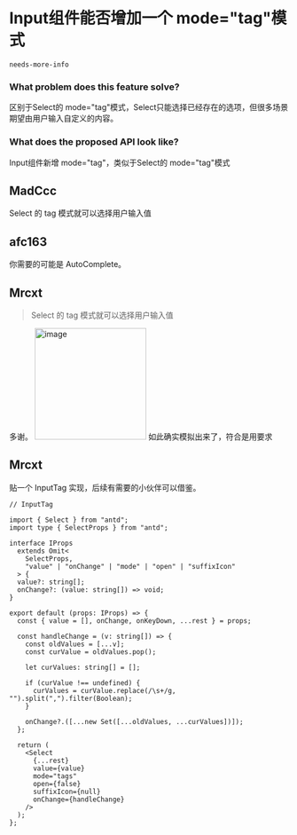 # Input组件能否增加一个 mode="tag"模式

`needs-more-info`

### What problem does this feature solve?

区别于Select的 mode="tag"模式，Select只能选择已经存在的选项，但很多场景期望由用户输入自定义的内容。

### What does the proposed API look like?

Input组件新增 mode="tag"，类似于Select的 mode="tag"模式

<!-- generated by ant-design-issue-helper. DO NOT REMOVE -->

## MadCcc

Select 的 tag 模式就可以选择用户输入值

## afc163

你需要的可能是 AutoComplete。

## Mrcxt

> Select 的 tag 模式就可以选择用户输入值

多谢。
<img width="201" alt="image" src="https://github.com/ant-design/ant-design/assets/16064831/8d1ddff3-d533-4b9d-b3a1-a7292b2cdc0c">
如此确实模拟出来了，符合是用要求

## Mrcxt

贴一个 InputTag 实现，后续有需要的小伙伴可以借鉴。

```tsx
// InputTag

import { Select } from "antd";
import type { SelectProps } from "antd";

interface IProps
  extends Omit<
    SelectProps,
    "value" | "onChange" | "mode" | "open" | "suffixIcon"
  > {
  value?: string[];
  onChange?: (value: string[]) => void;
}

export default (props: IProps) => {
  const { value = [], onChange, onKeyDown, ...rest } = props;

  const handleChange = (v: string[]) => {
    const oldValues = [...v];
    const curValue = oldValues.pop();

    let curValues: string[] = [];

    if (curValue !== undefined) {
      curValues = curValue.replace(/\s+/g, "").split(",").filter(Boolean);
    }

    onChange?.([...new Set([...oldValues, ...curValues])]);
  };

  return (
    <Select
      {...rest}
      value={value}
      mode="tags"
      open={false}
      suffixIcon={null}
      onChange={handleChange}
    />
  );
};
```
